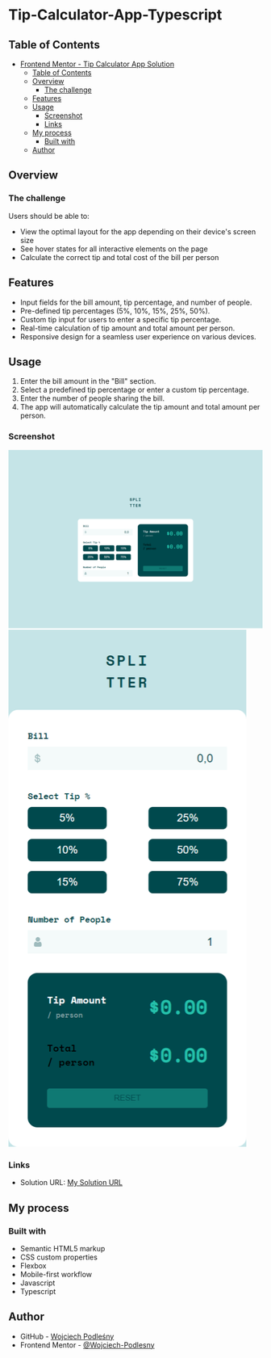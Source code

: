 # Tip-Calculator-App-Typescript

## Table of Contents 

- [Frontend Mentor - Tip Calculator App Solution](#frontend-mentor----tip-calculator-app-solution)
  - [Table of Contents](#table-of-contents)
  - [Overview](#overview)
    - [The challenge](#the-challenge)
  - [Features](#features)
  - [Usage](#usage)
    - [Screenshot](#screenshot-)
    - [Links](#links)
  - [My process](#my-process)
    - [Built with](#built-with)
  - [Author](#author)

## Overview 

### The challenge 

Users should be able to:

- View the optimal layout for the app depending on their device's screen size
- See hover states for all interactive elements on the page
- Calculate the correct tip and total cost of the bill per person

## Features 

- Input fields for the bill amount, tip percentage, and number of people.
- Pre-defined tip percentages (5%, 10%, 15%, 25%, 50%).
- Custom tip input for users to enter a specific tip percentage.
- Real-time calculation of tip amount and total amount per person.
- Responsive design for a seamless user experience on various devices.

## Usage 

1. Enter the bill amount in the "Bill" section.
2. Select a predefined tip percentage or enter a custom tip percentage.
3. Enter the number of people sharing the bill.
4. The app will automatically calculate the tip amount and total amount per person.


### Screenshot 

![Desktop Design](./src/img/screenshots/Screenshot_Desktop.png)
![Mobile Design](./src/img/screenshots/Screenshot_Mobile.png)

### Links 

- Solution URL: [My Solution URL](https://github.com/Wojciech-Podlesny/Tip-Calculator-App-Typescript)

## My process 

### Built with 

- Semantic HTML5 markup
- CSS custom properties
- Flexbox
- Mobile-first workflow
- Javascript
- Typescript

## Author 

- GitHub - [Wojciech Podleśny](https://github.com/Wojciech-Podlesny)
- Frontend Mentor - [@Wojciech-Podlesny](https://www.frontendmentor.io/profile/Wojciech-Podlesny)

